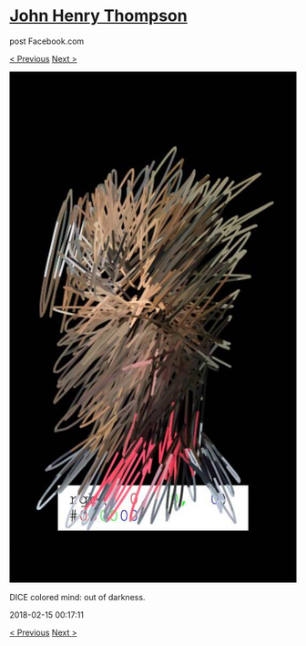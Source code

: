 # [John Henry Thompson](../README.md)
post Facebook.com

[< Previous](2018-02-15-1.md) [Next >](2018-02-14-1.md)

[![](../media/2018-02-15/Timeline-Photos-DICE-colored-mind-out-of-darkness.jpg)](../README.md)

DICE colored mind: out of darkness.

2018-02-15 00:17:11

[< Previous](2018-02-15-1.md) [Next >](2018-02-14-1.md)